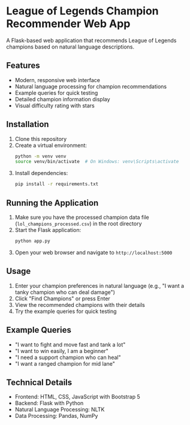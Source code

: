 # League of Legends Champion Recommender Web App

A Flask-based web application that recommends League of Legends champions based on natural language descriptions.

## Features

- Modern, responsive web interface
- Natural language processing for champion recommendations
- Example queries for quick testing
- Detailed champion information display
- Visual difficulty rating with stars

## Installation

1. Clone this repository
2. Create a virtual environment:
   ```bash
   python -m venv venv
   source venv/bin/activate  # On Windows: venv\Scripts\activate
   ```
3. Install dependencies:
   ```bash
   pip install -r requirements.txt
   ```

## Running the Application

1. Make sure you have the processed champion data file (`lol_champions_processed.csv`) in the root directory
2. Start the Flask application:
   ```bash
   python app.py
   ```
3. Open your web browser and navigate to `http://localhost:5000`

## Usage

1. Enter your champion preferences in natural language (e.g., "I want a tanky champion who can deal damage")
2. Click "Find Champions" or press Enter
3. View the recommended champions with their details
4. Try the example queries for quick testing

## Example Queries

- "I want to fight and move fast and tank a lot"
- "I want to win easily, I am a beginner"
- "I need a support champion who can heal"
- "I want a ranged champion for mid lane"

## Technical Details

- Frontend: HTML, CSS, JavaScript with Bootstrap 5
- Backend: Flask with Python
- Natural Language Processing: NLTK
- Data Processing: Pandas, NumPy 